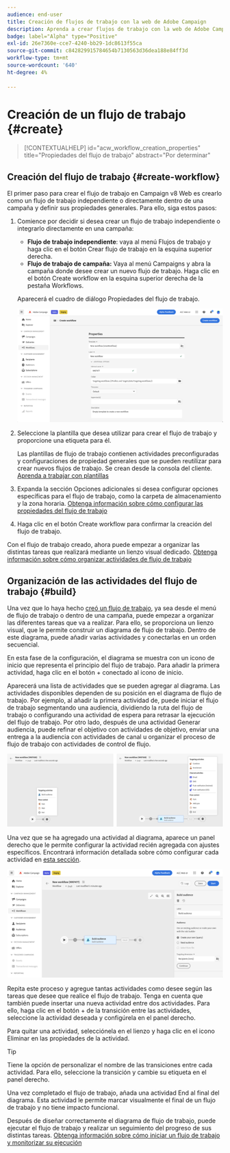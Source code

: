```yaml
---
audience: end-user
title: Creación de flujos de trabajo con la web de Adobe Campaign
description: Aprenda a crear flujos de trabajo con la web de Adobe Campaign
badge: label="Alpha" type="Positive"
exl-id: 26e7360e-cce7-4240-bb29-1dc8613f55ca
source-git-commit: c842829915784654b7130563d36dea188e84ff3d
workflow-type: tm+mt
source-wordcount: '640'
ht-degree: 4%

---
```



# Creación de un flujo de trabajo {#create}

>[!CONTEXTUALHELP]
>id="acw_workflow_creation_properties"
>title="Propiedades del flujo de trabajo"
>abstract="Por determinar"

## Creación del flujo de trabajo {#create-workflow}

El primer paso para crear el flujo de trabajo en Campaign v8 Web es crearlo como un flujo de trabajo independiente o directamente dentro de una campaña y definir sus propiedades generales. Para ello, siga estos pasos:

1. Comience por decidir si desea crear un flujo de trabajo independiente o integrarlo directamente en una campaña:

   * **Flujo de trabajo independiente**: vaya al menú Flujos de trabajo y haga clic en el botón Crear flujo de trabajo en la esquina superior derecha.
   * **Flujo de trabajo de campaña:** Vaya al menú Campaigns y abra la campaña donde desee crear un nuevo flujo de trabajo. Haga clic en el botón Create workflow en la esquina superior derecha de la pestaña Workflows.

   Aparecerá el cuadro de diálogo Propiedades del flujo de trabajo.

   ![](assets/workflow-create.png)

1. Seleccione la plantilla que desea utilizar para crear el flujo de trabajo y proporcione una etiqueta para él.

   Las plantillas de flujo de trabajo contienen actividades preconfiguradas y configuraciones de propiedad generales que se pueden reutilizar para crear nuevos flujos de trabajo. Se crean desde la consola del cliente. [Aprenda a trabajar con plantillas](https://experienceleague.adobe.com/docs/campaign/automation/workflows/introduction/build-a-workflow.html#workflow-templates)

1. Expanda la sección Opciones adicionales si desea configurar opciones específicas para el flujo de trabajo, como la carpeta de almacenamiento y la zona horaria. [Obtenga información sobre cómo configurar las propiedades del flujo de trabajo](workflow-settings.md)

1. Haga clic en el botón Create workflow para confirmar la creación del flujo de trabajo.

Con el flujo de trabajo creado, ahora puede empezar a organizar las distintas tareas que realizará mediante un lienzo visual dedicado. [Obtenga información sobre cómo organizar actividades de flujo de trabajo](#build)

## Organización de las actividades del flujo de trabajo {#build}

Una vez que lo haya hecho [creó un flujo de trabajo](create-workflow.md), ya sea desde el menú de flujo de trabajo o dentro de una campaña, puede empezar a organizar las diferentes tareas que va a realizar. Para ello, se proporciona un lienzo visual, que le permite construir un diagrama de flujo de trabajo. Dentro de este diagrama, puede añadir varias actividades y conectarlas en un orden secuencial.

En esta fase de la configuración, el diagrama se muestra con un icono de inicio que representa el principio del flujo de trabajo. Para añadir la primera actividad, haga clic en el botón + conectado al icono de inicio.

Aparecerá una lista de actividades que se pueden agregar al diagrama. Las actividades disponibles dependen de su posición en el diagrama de flujo de trabajo. Por ejemplo, al añadir la primera actividad de, puede iniciar el flujo de trabajo segmentando una audiencia, dividiendo la ruta del flujo de trabajo o configurando una actividad de espera para retrasar la ejecución del flujo de trabajo. Por otro lado, después de una actividad Generar audiencia, puede refinar el objetivo con actividades de objetivo, enviar una entrega a la audiencia con actividades de canal u organizar el proceso de flujo de trabajo con actividades de control de flujo.

![](assets/workflow-start.png)

Una vez que se ha agregado una actividad al diagrama, aparece un panel derecho que le permite configurar la actividad recién agregada con ajustes específicos. Encontrará información detallada sobre cómo configurar cada actividad en [esta sección](activities/about-activities.md).

![](assets/workflow-configure-activities.png)

Repita este proceso y agregue tantas actividades como desee según las tareas que desee que realice el flujo de trabajo. Tenga en cuenta que también puede insertar una nueva actividad entre dos actividades. Para ello, haga clic en el botón + de la transición entre las actividades, seleccione la actividad deseada y configúrela en el panel derecho.

Para quitar una actividad, selecciónela en el lienzo y haga clic en el icono Eliminar en las propiedades de la actividad.

>[!TIP]
>
>Tiene la opción de personalizar el nombre de las transiciones entre cada actividad. Para ello, seleccione la transición y cambie su etiqueta en el panel derecho.

Una vez completado el flujo de trabajo, añada una actividad End al final del diagrama. Esta actividad le permite marcar visualmente el final de un flujo de trabajo y no tiene impacto funcional.

Después de diseñar correctamente el diagrama de flujo de trabajo, puede ejecutar el flujo de trabajo y realizar un seguimiento del progreso de sus distintas tareas. [Obtenga información sobre cómo iniciar un flujo de trabajo y monitorizar su ejecución](start-monitor-workflows.md)
